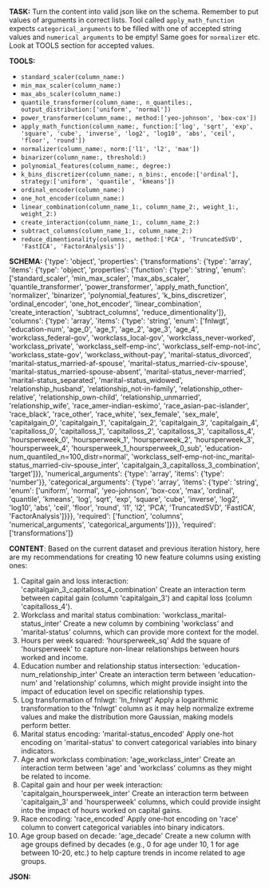 **TASK:**
Turn the content into valid json like on the schema.
Remember to put values of arguments in correct lists.
Tool called `apply_math_function` expects `categorical_arguments` to be filled with one of accepted string values and `numerical_arguments` to be empty! Same goes for `normalizer` etc. Look at TOOLS section for accepted values.

**TOOLS:**
- `standard_scaler(column_name:)`
- `min_max_scaler(column_name:)`
- `max_abs_scaler(column_name:)`
- `quantile_transformer(column_name:, n_quantiles:, output_distribution:['uniform', 'normal'])`
- `power_transformer(column_name:, method:['yeo-johnson', 'box-cox'])`
- `apply_math_function(column_name:, function:['log', 'sqrt', 'exp', 'square', 'cube', 'inverse', 'log2', 'log10', 'abs', 'ceil', 'floor', 'round'])`
- `normalizer(column_name:, norm:['l1', 'l2', 'max'])`
- `binarizer(column_name:, threshold:)`
- `polynomial_features(column_name:, degree:)`
- `k_bins_discretizer(column_name:, n_bins:, encode:['ordinal'], strategy:['uniform', 'quantile', 'kmeans'])`
- `ordinal_encoder(column_name:)`
- `one_hot_encoder(column_name:)`
- `linear_combination(column_name_1:, column_name_2:, weight_1:, weight_2:)`
- `create_interaction(column_name_1:, column_name_2:)`
- `subtract_columns(column_name_1:, column_name_2:)`
- `reduce_dimentionality(columns:, method:['PCA', 'TruncatedSVD', 'FastICA', 'FactorAnalysis'])`

**SCHEMA:**
{'type': 'object', 'properties': {'transformations': {'type': 'array', 'items': {'type': 'object', 'properties': {'function': {'type': 'string', 'enum': ['standard_scaler', 'min_max_scaler', 'max_abs_scaler', 'quantile_transformer', 'power_transformer', 'apply_math_function', 'normalizer', 'binarizer', 'polynomial_features', 'k_bins_discretizer', 'ordinal_encoder', 'one_hot_encoder', 'linear_combination', 'create_interaction', 'subtract_columns', 'reduce_dimentionality']}, 'columns': {'type': 'array', 'items': {'type': 'string', 'enum': ['fnlwgt', 'education-num', 'age_0', 'age_1', 'age_2', 'age_3', 'age_4', 'workclass_federal-gov', 'workclass_local-gov', 'workclass_never-worked', 'workclass_private', 'workclass_self-emp-inc', 'workclass_self-emp-not-inc', 'workclass_state-gov', 'workclass_without-pay', 'marital-status_divorced', 'marital-status_married-af-spouse', 'marital-status_married-civ-spouse', 'marital-status_married-spouse-absent', 'marital-status_never-married', 'marital-status_separated', 'marital-status_widowed', 'relationship_husband', 'relationship_not-in-family', 'relationship_other-relative', 'relationship_own-child', 'relationship_unmarried', 'relationship_wife', 'race_amer-indian-eskimo', 'race_asian-pac-islander', 'race_black', 'race_other', 'race_white', 'sex_female', 'sex_male', 'capitalgain_0', 'capitalgain_1', 'capitalgain_2', 'capitalgain_3', 'capitalgain_4', 'capitalloss_0', 'capitalloss_1', 'capitalloss_2', 'capitalloss_3', 'capitalloss_4', 'hoursperweek_0', 'hoursperweek_1', 'hoursperweek_2', 'hoursperweek_3', 'hoursperweek_4', 'hoursperweek_1_hoursperweek_0_sub', 'education-num_quantiled_n=100_distr=normal', 'workclass_self-emp-not-inc_marital-status_married-civ-spouse_inter', 'capitalgain_3_capitalloss_3_combination', 'target']}}, 'numerical_arguments': {'type': 'array', 'items': {'type': 'number'}}, 'categorical_arguments': {'type': 'array', 'items': {'type': 'string', 'enum': ['uniform', 'normal', 'yeo-johnson', 'box-cox', 'max', 'ordinal', 'quantile', 'kmeans', 'log', 'sqrt', 'exp', 'square', 'cube', 'inverse', 'log2', 'log10', 'abs', 'ceil', 'floor', 'round', 'l1', 'l2', 'PCA', 'TruncatedSVD', 'FastICA', 'FactorAnalysis']}}}, 'required': ['function', 'columns', 'numerical_arguments', 'categorical_arguments']}}}, 'required': ['transformations']}

**CONTENT**:
 Based on the current dataset and previous iteration history, here are my recommendations for creating 10 new feature columns using existing ones:

1. Capital gain and loss interaction: 'capitalgain_3_capitalloss_4_combination'
Create an interaction term between capital gain (column 'capitalgain_3') and capital loss (column 'capitalloss_4').
2. Workclass and marital status combination: 'workclass_marital-status_inter'
Create a new column by combining 'workclass' and 'marital-status' columns, which can provide more context for the model.
3. Hours per week squared: 'hoursperweek_sq'
Add the square of 'hoursperweek' to capture non-linear relationships between hours worked and income.
4. Education number and relationship status intersection: 'education-num_relationship_inter'
Create an interaction term between 'education-num' and 'relationship' columns, which might provide insight into the impact of education level on specific relationship types.
5. Log transformation of fnlwgt: 'ln_fnlwgt'
Apply a logarithmic transformation to the 'fnlwgt' column as it may help normalize extreme values and make the distribution more Gaussian, making models perform better.
6. Marital status encoding: 'marital-status_encoded'
Apply one-hot encoding on 'marital-status' to convert categorical variables into binary indicators.
7. Age and workclass combination: 'age_workclass_inter'
Create an interaction term between 'age' and 'workclass' columns as they might be related to income.
8. Capital gain and hour per week interaction: 'capitalgain_hoursperweek_inter'
Create an interaction term between 'capitalgain_3' and 'hoursperweek' columns, which could provide insight into the impact of hours worked on capital gains.
9. Race encoding: 'race_encoded'
Apply one-hot encoding on 'race' column to convert categorical variables into binary indicators.
10. Age group based on decade: 'age_decade'
Create a new column with age groups defined by decades (e.g., 0 for age under 10, 1 for age between 10-20, etc.) to help capture trends in income related to age groups.

**JSON:**
